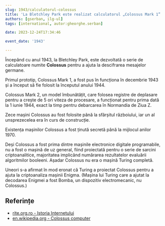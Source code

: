```yaml
---
slug: 1943/calculatorul-colossus
title: 'La Bletchley Park este realizat calculatorul „Colossus Mark 1”'
authors: [gserban, ilg-ul]
tags: [international, autor:gheorghe.serban]

date: 2023-12-24T17:34:46

event_date: '1943'

---
```


Începând cu anul 1943, la Bletchley Park, este dezvoltată
o serie de calculatoare numite **Colossus** pentru a ajuta la
descifrarea mesajelor germane.

<!-- truncate -->

Primul prototip, Colossus Mark 1, a fost pus în funcționa în decembrie 1943
și a început să fie folosit la începutul anului 1944.

Colossus Mark 2, un model îmbunătățit, care folosea registre de deplasare
pentru a crește de 5 ori viteza de procesare, a funcționat pentru
prima dată la 1 iunie 1944, exact la timp pentru debarcarea în
Normandia de Ziua Z.

Zece mașini Colossus au fost folosite până la sfârșitul războiului,
iar un al unsprezecelea era în curs de construcție.

Existența mașinilor Colossus a fost ținută secretă până la mijlocul anilor 1970.

Deși Colossus a fost prima dintre mașinile electronice digitale
programabile, nu a fost o mașină de uz general, fiind proiectată
pentru o serie de sarcini criptoanalitice, majoritatea implicând
numărarea rezultatelor evaluării algoritmilor booleeni.
Așadar Colossus nu era o mașină Turing completă.

Uneori s-a afirmat în mod eronat că Turing a proiectat Colossus pentru a
ajuta la criptoanaliza mașinii Enigma. (Mașina lui Turing care a ajutat la
decodarea Enigmei a fost Bomba, un dispozitiv electromecanic, nu Colossus.)

## Referințe

- [rite.org.ro - Istoria Internetului](https://rite.org.ro/istoria-internetului/)
- [en.wikipedia.org - Colossus computer](https://en.wikipedia.org/wiki/Colossus_computer)

